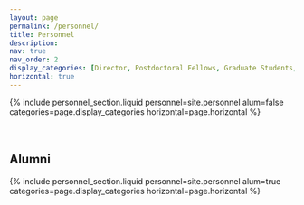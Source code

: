 ```yaml
---
layout: page
permalink: /personnel/
title: Personnel
description:
nav: true
nav_order: 2
display_categories: [Director, Postdoctoral Fellows, Graduate Students, Postbac Research Assistants, Undergraduate Research Assistants]
horizontal: true
---
```


<!-- inspired by _pages/projects.md -->
<!-- Using template pages designed for projects to display people, hence calss="projects" -->

<div class="projects">
  <!-- Render Current Personnel -->
  {% include personnel_section.liquid personnel=site.personnel alum=false categories=page.display_categories horizontal=page.horizontal %}
</div>

<br />
<br />

<!-- Render Alumni -->
<div class="projects">
  <h2>Alumni</h2>
  {% include personnel_section.liquid personnel=site.personnel alum=true categories=page.display_categories horizontal=page.horizontal %}
</div>
